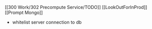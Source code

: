 [[300 Work/302 Precompute Service/TODO]]
[[LookOutForInProd]]
[[Prompt Mongo]]


- whitelist server connection to db 


